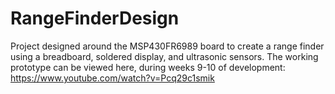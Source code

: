 # RangeFinderDesign

Project designed around the MSP430FR6989 board to create a range finder using a breadboard, soldered display, and ultrasonic sensors. The working prototype can be viewed here, during weeks 9-10 of development: https://www.youtube.com/watch?v=Pcq29c1smik
